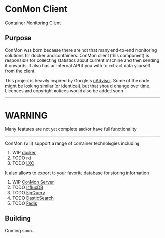 ConMon Client
=============

Container Monitoring Client

## Purpose ##
ConMon was born because there are not that many end-to-end monitoring solutions for
docker and containers. ConMon client (this component) is responsible for collecting
statistics about current machine and then sending it onwards. It also has an internal
API if you with to extract data yourself from the client.

This project is heavily inspired by Google's [cAdvisor](https://github.com/google/cadvisor). Some of the code might be looking similar (or identical), but that should change over time. Licences and copyright notices would also be added soon

---
# WARNING #
Many features are not yet complete and/or have full functionality

---

ConMon (will) support a range of container technologies including
1. WIP [docker](https://www.docker.com/)
2. TODO [rkt](https://coreos.com/rkt/docs/latest/)
3. TODO [LXC](https://linuxcontainers.org/)

It also allows to export to your favorite database for storing information
1. WIP [ConMon Server](https://github.com/conmon/server)
2. TODO [InfluxDB](https://influxdata.com/time-series-platform/influxdb/)
3. TODO [BigQuery](https://https://cloud.google.com/bigquery/)
4. TODO [ElasticSearch](https://www.elastic.co/products/elasticsearch)
5. TODO [Redis](http://redis.io/)

## Building ##
Coming soon...
